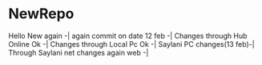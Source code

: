 # NewRepo
Hello New again -|
again commit on date 12 feb -|
Changes through Hub Online Ok -|
Changes through Local Pc Ok -|
Saylani PC changes(13 feb)-|
Through Saylani net changes again web -|
